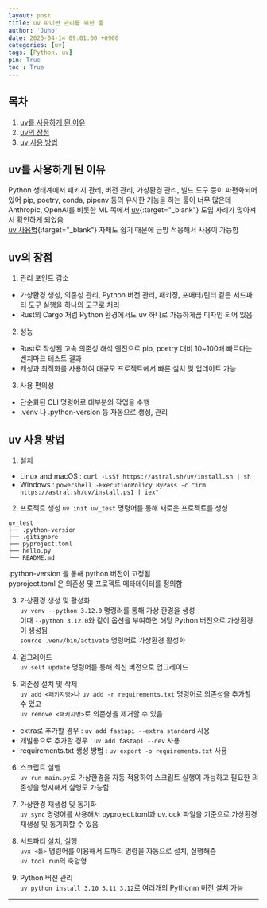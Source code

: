 ```yaml
---
layout: post
title: uv 파이썬 관리를 위한 툴
author: 'Juho'
date: 2025-04-14 09:01:00 +0900
categories: [uv]
tags: [Python, uv]
pin: True
toc : True
---
```


<style>
  th{
    font-weight: bold;
    text-align: center;
    background-color: white;
  }
  td{
    background-color: white;
  }

</style>

## 목차
1. [uv를 사용하게 된 이유](#uv를-사용하게-된-이유)
2. [uv의 장점](#uv의-장점)
3. [uv 사용 방법](#uv-사용-방법)

## uv를 사용하게 된 이유
Python 생태계에서 패키지 관리, 버전 관리, 가상환경 관리, 빌드 도구 등이 파편화되어 있어 pip, poetry, conda, pipenv 등의 유사한 기능을 하는 툴이 너무 많은데 Anthropic, OpenAI를 비롯한 ML 쪽에서 [uv](https://github.com/astral-sh/uv){:target="_blank"} 도입 사례가 많아져서 확인하게 되었음  
[uv 사용법](https://docs.astral.sh/uv/){:target="_blank"} 자체도 쉽기 때문에 금방 적응해서 사용이 가능함

## uv의 장점
1) 관리 포인트 감소  
- 가상환경 생성, 의존성 관리, Python 버전 관리, 패키징, 포매터/린터 같은 서드파티 도구 실행을 하나의 도구로 처리  
- Rust의 Cargo 처럼 Python 환경에서도 uv 하나로 가능하게끔 디자인 되어 있음  

2) 성능  
- Rust로 작성된 고속 의존성 해석 엔진으로 pip, poetry 대비 10~100배 빠르다는 벤치마크 테스트 결과  
- 캐싱과 최적화를 사용하여 대규모 프로젝트에서 빠른 설치 및 업데이트 가능  

3) 사용 편의성
- 단순화된 CLI 명령어로 대부분의 작업을 수행
- .venv 나 .python-version 등 자동으로 생성, 관리  

## uv 사용 방법
1) 설치
- Linux and macOS : `curl -LsSf https://astral.sh/uv/install.sh | sh`  
- Windows : `powershell -ExecutionPolicy ByPass -c "irm https://astral.sh/uv/install.ps1 | iex"`  

2) 프로젝트 생성
`uv init uv_test` 명령어를 통해 새로운 프로젝트를 생성  
```
uv_test
├── .python-version
├── .gitignore
├── pyproject.toml
├── hello.py
└── README.md
```
.python-version 을 통해 python 버전이 고정됨  
pyproject.toml 은 의존성 및 프로젝트 메타데이터를 정의함  

3) 가상환경 생성 및 활성화  
`uv venv --python 3.12.0` 명령러를 통해 가상 환경을 생성  
이때 `--python 3.12.0`와 같이 옵션을 부여하면 해당 Python 버전으로 가상환경이 생성됨  
`source .venv/bin/activate` 명령어로 가상환경 활성화 

4) 업그레이드  
`uv self update` 명령어를 통해 최신 버전으로 업그레이드 

5) 의존성 설치 및 삭제  
`uv add <패키지명>`나 `uv add -r requirements.txt` 명령어로 의존성을 추가할 수 있고  
`uv remove <패키지명>`로 의존성을 제거할 수 있음  
- extra로 추가할 경우 : `uv add fastapi --extra standard` 사용  
- 개발용으로 추가할 경우 : `uv add fastapi --dev` 사용  
- requirements.txt 생성 방법 : `uv export -o requirements.txt` 사용  

6) 스크립트 실행  
`uv run main.py`로 가상환경을 자동 적용하여 스크립트 실행이 가능하고 필요한 의존성을 명시해서 실행도 가능함  

7) 가상환경 재생성 및 동기화  
`uv sync` 명령어를 사용해서 pyproject.toml과 uv.lock 파일을 기준으로 가상환경 재생성 및 동기화할 수 있음  

8) 서드파티 설치, 실행  
`uvx <툴>` 명령어를 이용해서 드파티 명령을 자동으로 설치, 실행해줌  
`uv tool run`의 축양형  

9) Python 버전 관리  
`uv python install 3.10 3.11 3.12`로 여러개의 Pythonm 버전 설치 가능

---  
